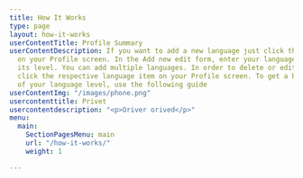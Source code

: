 ```yaml
---
title: How It Works
type: page
layout: how-it-works
userContentTitle: Profile Summary
userContentDescription: If you want to add a new language just click the Add icon
  on your Profile screen. In the Add new edit form, enter your language and specify
  its level. You can add multiple languages. In order to delete or edit your language
  click the respective language item on your Profile screen. To get a better understanding
  of your language level, use the following guide
userContentImg: "/images/phone.png"
usercontenttitle: Privet
usercontentdescription: "<p>Oriver orived</p>"
menu:
  main:
    SectionPagesMenu: main
    url: "/how-it-works/"
    weight: 1

---
```

